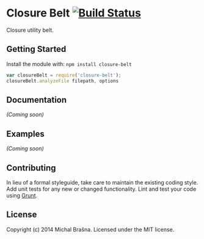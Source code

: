 # Closure Belt [![Build Status](https://secure.travis-ci.org/gobie/closure-belt.png?branch=master)](http://travis-ci.org/gobie/closure-belt)

Closure utility belt.

## Getting Started
Install the module with: `npm install closure-belt`

```javascript
var closureBelt = require('closure-belt');
closureBelt.analyzeFile filepath, options
```

## Documentation
_(Coming soon)_

## Examples
_(Coming soon)_

## Contributing
In lieu of a formal styleguide, take care to maintain the existing coding style.
Add unit tests for any new or changed functionality. Lint and test your code using [Grunt](http://gruntjs.com/).

## License
Copyright (c) 2014 Michal Brašna.
Licensed under the MIT license.
